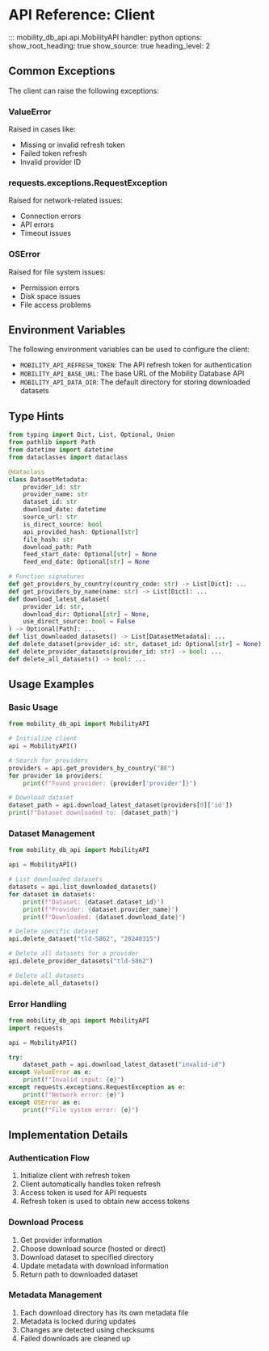 # API Reference: Client

::: mobility_db_api.api.MobilityAPI
    handler: python
    options:
        show_root_heading: true
        show_source: true
        heading_level: 2

## Common Exceptions

The client can raise the following exceptions:

### ValueError

Raised in cases like:
- Missing or invalid refresh token
- Failed token refresh
- Invalid provider ID

### requests.exceptions.RequestException

Raised for network-related issues:
- Connection errors
- API errors
- Timeout issues

### OSError

Raised for file system issues:
- Permission errors
- Disk space issues
- File access problems

## Environment Variables

The following environment variables can be used to configure the client:

- `MOBILITY_API_REFRESH_TOKEN`: The API refresh token for authentication
- `MOBILITY_API_BASE_URL`: The base URL of the Mobility Database API
- `MOBILITY_API_DATA_DIR`: The default directory for storing downloaded datasets

## Type Hints

```python
from typing import Dict, List, Optional, Union
from pathlib import Path
from datetime import datetime
from dataclasses import dataclass

@dataclass
class DatasetMetadata:
    provider_id: str
    provider_name: str
    dataset_id: str
    download_date: datetime
    source_url: str
    is_direct_source: bool
    api_provided_hash: Optional[str]
    file_hash: str
    download_path: Path
    feed_start_date: Optional[str] = None
    feed_end_date: Optional[str] = None

# Function signatures
def get_providers_by_country(country_code: str) -> List[Dict]: ...
def get_providers_by_name(name: str) -> List[Dict]: ...
def download_latest_dataset(
    provider_id: str,
    download_dir: Optional[str] = None,
    use_direct_source: bool = False
) -> Optional[Path]: ...
def list_downloaded_datasets() -> List[DatasetMetadata]: ...
def delete_dataset(provider_id: str, dataset_id: Optional[str] = None) -> bool: ...
def delete_provider_datasets(provider_id: str) -> bool: ...
def delete_all_datasets() -> bool: ...
```

## Usage Examples

### Basic Usage

```python
from mobility_db_api import MobilityAPI

# Initialize client
api = MobilityAPI()

# Search for providers
providers = api.get_providers_by_country("BE")
for provider in providers:
    print(f"Found provider: {provider['provider']}")

# Download dataset
dataset_path = api.download_latest_dataset(providers[0]['id'])
print(f"Dataset downloaded to: {dataset_path}")
```

### Dataset Management

```python
from mobility_db_api import MobilityAPI

api = MobilityAPI()

# List downloaded datasets
datasets = api.list_downloaded_datasets()
for dataset in datasets:
    print(f"Dataset: {dataset.dataset_id}")
    print(f"Provider: {dataset.provider_name}")
    print(f"Downloaded: {dataset.download_date}")

# Delete specific dataset
api.delete_dataset("tld-5862", "20240315")

# Delete all datasets for a provider
api.delete_provider_datasets("tld-5862")

# Delete all datasets
api.delete_all_datasets()
```

### Error Handling

```python
from mobility_db_api import MobilityAPI
import requests

api = MobilityAPI()

try:
    dataset_path = api.download_latest_dataset("invalid-id")
except ValueError as e:
    print(f"Invalid input: {e}")
except requests.exceptions.RequestException as e:
    print(f"Network error: {e}")
except OSError as e:
    print(f"File system error: {e}")
```

## Implementation Details

### Authentication Flow

1. Initialize client with refresh token
2. Client automatically handles token refresh
3. Access token is used for API requests
4. Refresh token is used to obtain new access tokens

### Download Process

1. Get provider information
2. Choose download source (hosted or direct)
3. Download dataset to specified directory
4. Update metadata with download information
5. Return path to downloaded dataset

### Metadata Management

1. Each download directory has its own metadata file
2. Metadata is locked during updates
3. Changes are detected using checksums
4. Failed downloads are cleaned up 